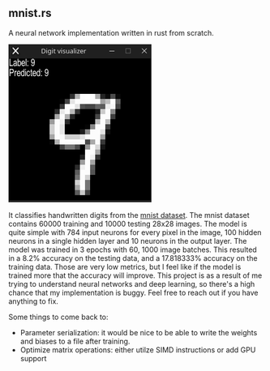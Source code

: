 ## mnist.rs
A neural network implementation written in rust from scratch.

![Visualizer screenshot](data/screenshot.png)

It classifies handwritten digits from the [mnist dataset](https://web.archive.org/web/20220331130319/https://yann.lecun.com/exdb/mnist/). The mnist dataset contains 60000 training and 10000 testing 28x28 images. The model is quite simple with 784 input neurons for every pixel in the image, 100 hidden neurons in a single hidden layer and 10 neurons in the output layer. The model was trained in 3 epochs with 60, 1000 image batches. This resulted in a 8.2% accuracy on the testing data, and a 17.818333% accuracy on the training data. Those are very low metrics, but I feel like if the model is trained more that the accuracy will improve. This project is as a result of me trying to understand neural networks and deep learning, so there's a high chance that my implementation is buggy. Feel free to reach out if you have anything to fix.

Some things to come back to:
- Parameter serialization: it would be nice to be able to write the weights and biases to
  a file after training.
- Optimize matrix operations: either utilze SIMD instructions or add GPU support
